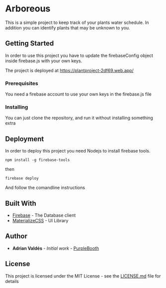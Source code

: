 
# Arboreous

This is a simple project to keep track of your plants water schedule. In addition you can identify plants that may be unknown to you.

## Getting Started

In order to use this project you have to update the firebaseConfig object inside firebase.js with your own keys.

The project is deployed at https://plantproject-2df69.web.app/
### Prerequisites
You need a firebase account to use your own keys in the firebase.js file


### Installing

You can just clone the repository, and run it without installing something extra



## Deployment
In order to deploy this project you need Nodejs to install firebase tools.

```
npm install -g firebase-tools
```
then

```
firebase deploy
```
And follow the comandline instructions
## Built With

* [Firebase](https://firebase.google.com/) - The Database client
* [MaterializeCSS](https://materializecss.com/) - UI Library


## Author

* **Adrian Valdés** - *Initial work* - [PurpleBooth](https://github.com/PurpleBooth)

## License

This project is licensed under the MIT License - see the [LICENSE.md](LICENSE.md) file for details


